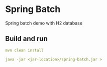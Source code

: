 # Spring Batch

Spring batch demo with H2 database

## Build and run

```yaml
mvn clean install

java -jar <jar-location>/spring-batch.jar >
```
